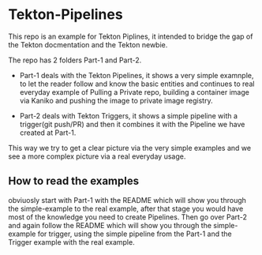 # Tekton-Pipelines
This repo is an example for Tekton Piplines, it intended to bridge the gap of the Tekton docmentation and the Tekton newbie.

The repo has 2 folders Part-1 and Part-2.
- Part-1 deals with the Tekton Pipelines, it shows a very simple examnple, to let the reader follow and know the basic entities and continues to real everyday example of Pulling a Private repo, building a container image via Kaniko and pushing the image to private image registry.

- Part-2 deals with Tekton Triggers, it shows a simple pipeline with a trigger(git push/PR) and then it combines it with the Pipeline we have created at Part-1.

This way we try to get a clear picture via the very simple examples and we see a more complex picture via a real everyday usage.

## How to read the examples
 obviuosly start with Part-1 with the README which will show you through the simple-example to the real example, after that stage you would have most of the knowledge you need to create Pipelines.
Then go over Part-2 and again follow the README which will show you through the simple-example for trigger, using the simple pipeline from the Part-1 and the Trigger example with the real example.
